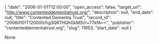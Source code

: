 {
  "date": "2006-01-01T12:00:00", 
  "open_access": false, 
  "target_url": "http://www.contenteddementiatrust.org/", 
  "description": null, 
  "end_date": null, 
  "title": "Contented Dementia Trust", 
  "record_id": "20060101T120000/hg3QR7HQhGkM5i/r+77kfA==", 
  "publisher": "contenteddementiatrust.org", 
  "slug": 11953, 
  "start_date": null
}

None